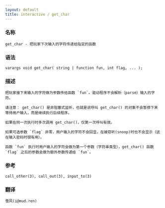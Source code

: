 ```yaml
---
layout: default
title: interactive / get_char
---
```


### 名称

    get_char - 把玩家下次输入的字符传递给指定的函数

### 语法

    varargs void get_char( string | function fun, int flag, ... );

### 描述

    把玩家接下来输入的字符做为参数传给函数 `fun`。驱动程序不会解析（parse）输入的字符。

    请注意： get_char() 是非阻塞式监听，也就是说呼叫 get_char() 的对象不会暂停下来等待用户输入，而是继续执行后续程序。

    如果在同一次执行时多次调用 get_char()，仅第一次呼叫有效。

    如果可选参数 `flag` 非零，用户输入的字符不会回显，在被窃听(snoop)时也不会显示（这在输入密码时很有用）。

    函数 `fun` 执行时用户输入的字符会做为第一个参数（字符串类型），get_char() 函数 `flag` 之后的参数会做为额外参数传递给 `fun`。

### 参考

    call_other(3), call_out(3), input_to(3)

### 翻译

    雪风(i@mud.ren)
